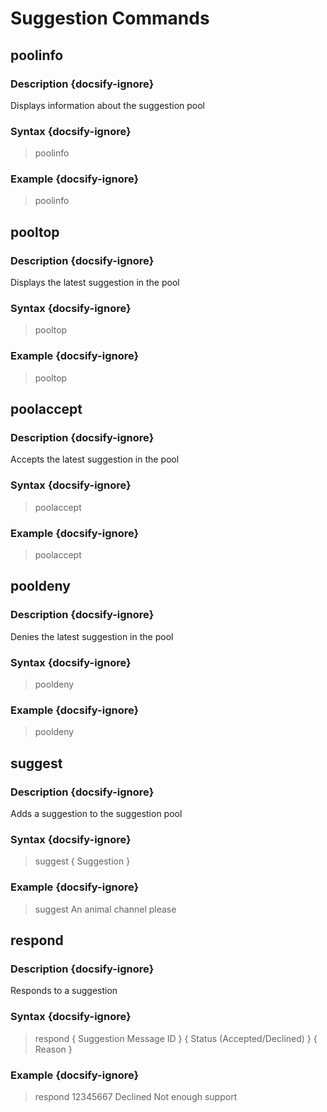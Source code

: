 # Suggestion Commands
## poolinfo
### Description {docsify-ignore}
Displays information about the suggestion pool
### Syntax {docsify-ignore}

> poolinfo

### Example {docsify-ignore}

> poolinfo

## pooltop
### Description {docsify-ignore}
Displays the latest suggestion in the pool
### Syntax {docsify-ignore}

> pooltop

### Example {docsify-ignore}

> pooltop

## poolaccept
### Description {docsify-ignore}
Accepts the latest suggestion in the pool
### Syntax {docsify-ignore}

> poolaccept

### Example {docsify-ignore}

> poolaccept

## pooldeny
### Description {docsify-ignore}
Denies the latest suggestion in the pool
### Syntax {docsify-ignore}

> pooldeny

### Example {docsify-ignore}

> pooldeny

## suggest
### Description {docsify-ignore}
Adds a suggestion to the suggestion pool
### Syntax {docsify-ignore}

> suggest { Suggestion }

### Example {docsify-ignore}

> suggest An animal channel please

## respond
### Description {docsify-ignore}
Responds to a suggestion
### Syntax {docsify-ignore}

> respond { Suggestion Message ID } { Status (Accepted/Declined) } { Reason }

### Example {docsify-ignore}

> respond 12345667 Declined Not enough support

